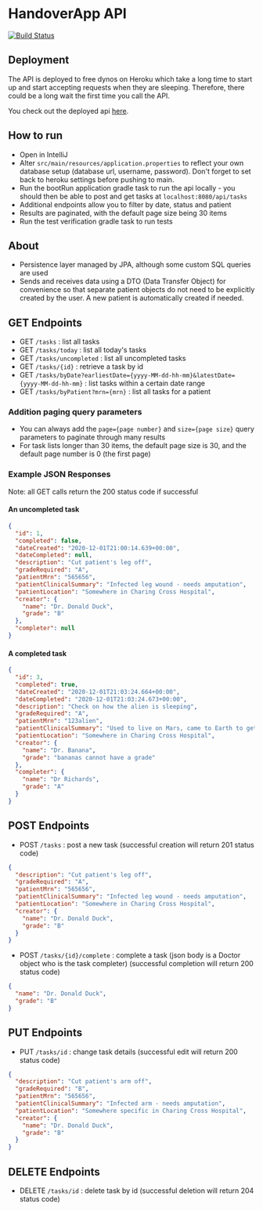 # HandoverApp API

[![Build Status](https://travis-ci.com/HandoverAppGroup/handoverapp.svg?branch=main)](https://travis-ci.com/HandoverAppGroup/handoverapp)

## Deployment

The API is deployed to free dynos on Heroku which take a long time to start up and start accepting requests when they are sleeping. Therefore, there could be a long wait the first time you call the API.

You check out the deployed api [here](https://handoverapp.herokuapp.com/api/tasks).

## How to run

- Open in IntelliJ
- Alter `src/main/resources/application.properties` to reflect your own database setup (database url, username, password). Don't forget to set back to heroku settings before pushing to main.
- Run the bootRun application gradle task to run the api locally - you should then be able to post and get tasks at `localhost:8080/api/tasks`
- Additional endpoints allow you to filter by date, status and patient
- Results are paginated, with the default page size being 30 items
- Run the test verification gradle task to run tests

## About

- Persistence layer managed by JPA, although some custom SQL queries are used
- Sends and receives data using a DTO (Data Transfer Object) for convenience so that separate patient objects do not need to be explicitly created by the user. A new patient is automatically created if needed.

## GET Endpoints

- GET `/tasks` : list all tasks
- GET `/tasks/today` : list all today's tasks
- GET `/tasks/uncompleted` : list all uncompleted tasks
- GET `/tasks/{id}` : retrieve a task by id
- GET `/tasks/byDate?earliestDate={yyyy-MM-dd-hh-mm}&latestDate={yyyy-MM-dd-hh-mm}` : list tasks within a certain date range
- GET `/tasks/byPatient?mrn={mrn}` : list all tasks for a patient

### Addition paging query parameters

- You can always add the `page={page number}` and `size={page size}` query parameters to paginate through many results
- For task lists longer than 30 items, the default page size is 30, and the default page number is 0 (the first page)

### Example JSON Responses

Note: all GET calls return the 200 status code if successful

#### An uncompleted task

```json
{
  "id": 1,
  "completed": false,
  "dateCreated": "2020-12-01T21:00:14.639+00:00",
  "dateCompleted": null,
  "description": "Cut patient's leg off",
  "gradeRequired": "A",
  "patientMrn": "565656",
  "patientClinicalSummary": "Infected leg wound - needs amputation",
  "patientLocation": "Somewhere in Charing Cross Hospital",
  "creator": {
    "name": "Dr. Donald Duck",
    "grade": "B"
  },
  "completer": null
}
```

#### A completed task

```json
{
  "id": 3,
  "completed": true,
  "dateCreated": "2020-12-01T21:03:24.664+00:00",
  "dateCompleted": "2020-12-01T21:03:24.673+00:00",
  "description": "Check on how the alien is sleeping",
  "gradeRequired": "A",
  "patientMrn": "123alien",
  "patientClinicalSummary": "Used to live on Mars, came to Earth to get treatment",
  "patientLocation": "Somewhere in Charing Cross Hospital",
  "creator": {
    "name": "Dr. Banana",
    "grade": "bananas cannot have a grade"
  },
  "completer": {
    "name": "Dr Richards",
    "grade": "A"
  }
}
```



## POST Endpoints

- POST `/tasks` : post a new task (successful creation will return 201 status code)

```json
{
  "description": "Cut patient's leg off",
  "gradeRequired": "A",
  "patientMrn": "565656",
  "patientClinicalSummary": "Infected leg wound - needs amputation",
  "patientLocation": "Somewhere in Charing Cross Hospital",
  "creator": {
    "name": "Dr. Donald Duck",
    "grade": "B"
  }
}
```

- POST `/tasks/{id}/complete` : complete a task (json body is a Doctor object who is the task completer) (successful completion will return 200 status code)

```json
{
  "name": "Dr. Donald Duck",
  "grade": "B"
}
```

## PUT Endpoints

- PUT `/tasks/id` : change task details (successful edit will return 200 status code)

```json
{
  "description": "Cut patient's arm off",
  "gradeRequired": "B",
  "patientMrn": "565656",
  "patientClinicalSummary": "Infected arm - needs amputation",
  "patientLocation": "Somewhere specific in Charing Cross Hospital",
  "creator": {
    "name": "Dr. Donald Duck",
    "grade": "B"
  }
}
```

## DELETE Endpoints 

- DELETE `/tasks/id` : delete task by id (successful deletion will return 204 status code)

